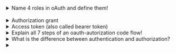 <details><summary>  
Name 4 roles in oAuth and define them!
</summary>  
<details><summary>  
Client
</summary>  
The application asking for access to some ressource
</details>
<details><summary>  
Authorization server
</summary>  
The central entity where clients get permission to access a ressource
</details>
<details><summary>  
Ressource server
</summary>  
The place where the requested ressource is stored
</details>
<details><summary>  
Ressource owner
</summary>  
The user who owns the ressource and decides on application access permissions and their scope
</details>
</details>
&nbsp;
<details><summary>  
Authorization grant
</summary>  
Ressource usage permission given by the ressource owner
</details>
<details><summary>  
Access token (also called bearer token)
</summary>  
Authorization server hands over this token to the client, with which it can prove its access rights to the ressource server.
</details>
<details><summary>  
Explain all 7 steps of an oauth-autorization code flow!
</summary>  
1. Client asks ressource owner for autorization <br/>
2. If ressource owner rejects, the process ends right here. If he allows, he sends the Authorization grant to the client <br/>
3. Client sends autorization grant to the autorization  <br/>
4. Authorization server sends an access token to the client <br/>
5. Client sends access token to the ressource server and asks for the ressource  <br/>
6. Ressource server checks acces token validity with the autorization server <br/>
7. If step 6 was successful, the ressource server shares the ressource with the client <br/>
</details><details><summary>  
What is the difference between authentication and authorization?
</summary>  
**Authentication:** Make sure the user is the one he claims to be
**Authorization:** Make sure the user has the rights to do what he's trying to do
</details>

</details>
<details><summary>  

</summary>  

</details>
